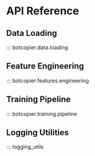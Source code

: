 # API Reference

## Data Loading

::: botcopier.data.loading

## Feature Engineering

::: botcopier.features.engineering

## Training Pipeline

::: botcopier.training.pipeline

## Logging Utilities

::: logging_utils

